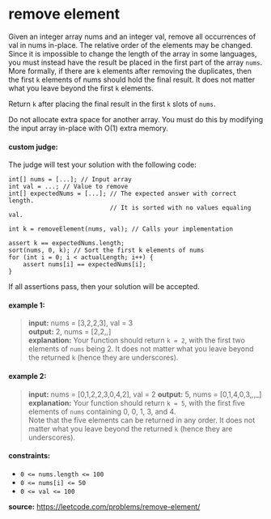 # remove element
Given an integer array nums and an integer val, remove all occurrences of val in nums in-place. The relative order of the elements may be changed.
Since it is impossible to change the length of the array in some languages, you must instead have the result be placed in the first part of the array `nums`. 
More formally, if there are `k` elements after removing the duplicates, then the first `k` elements of nums should hold the final result. 
It does not matter what you leave beyond the first `k` elements.

Return `k` after placing the final result in the first `k` slots of `nums`.

Do not allocate extra space for another array. You must do this by modifying the input array in-place with O(1) extra memory.

#### custom judge:
The judge will test your solution with the following code:
```
int[] nums = [...]; // Input array
int val = ...; // Value to remove
int[] expectedNums = [...]; // The expected answer with correct length.
                            // It is sorted with no values equaling val.

int k = removeElement(nums, val); // Calls your implementation

assert k == expectedNums.length;
sort(nums, 0, k); // Sort the first k elements of nums
for (int i = 0; i < actualLength; i++) {
    assert nums[i] == expectedNums[i];
}
```
If all assertions pass, then your solution will be accepted.

#### example 1:
> **input:** nums = [3,2,2,3], val = 3  
> **output:** 2, nums = [2,2,_,_]  
> **explanation:** Your function should return `k = 2`, with the first two elements of `nums` being 2.
It does not matter what you leave beyond the returned `k` (hence they are underscores).

#### example 2:
> **input:** nums = [0,1,2,2,3,0,4,2], val = 2
> **output:** 5, nums = [0,1,4,0,3,_,_,_]
> **explanation:** Your function should return `k = 5`, with the first five elements of `nums` containing 0, 0, 1, 3, and 4.  
Note that the five elements can be returned in any order.
It does not matter what you leave beyond the returned `k` (hence they are underscores).

#### constraints:
* `0 <= nums.length <= 100`
* `0 <= nums[i] <= 50`
* `0 <= val <= 100`

**source:** https://leetcode.com/problems/remove-element/
